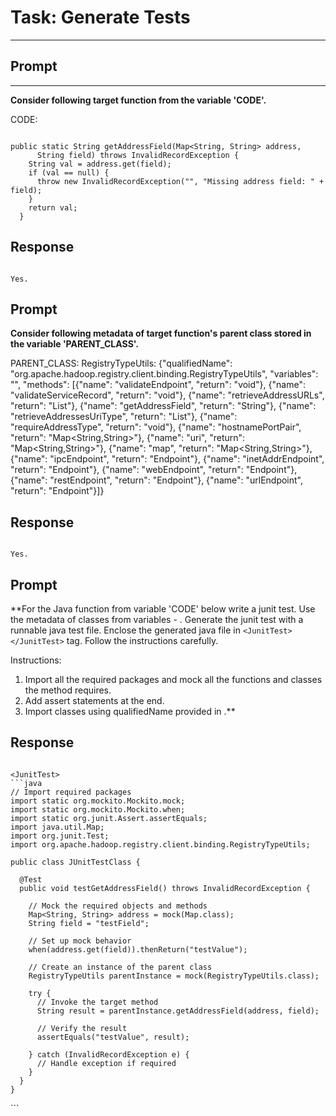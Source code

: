 # Task: Generate Tests

---

## Prompt

****

**Consider following target function from the variable 'CODE'.**

CODE:

```

public static String getAddressField(Map<String, String> address,
      String field) throws InvalidRecordException {
    String val = address.get(field);
    if (val == null) {
      throw new InvalidRecordException("", "Missing address field: " + field);
    }
    return val;
  }

```

## Response

```

Yes.

```

## Prompt

**Consider following metadata of target function's parent class stored in the variable 'PARENT_CLASS'.**


PARENT_CLASS: 
RegistryTypeUtils: {"qualifiedName": "org.apache.hadoop.registry.client.binding.RegistryTypeUtils", "variables": "", "methods": [{"name": "validateEndpoint", "return": "void"}, {"name": "validateServiceRecord", "return": "void"}, {"name": "retrieveAddressURLs", "return": "List<URL>"}, {"name": "getAddressField", "return": "String"}, {"name": "retrieveAddressesUriType", "return": "List<String>"}, {"name": "requireAddressType", "return": "void"}, {"name": "hostnamePortPair", "return": "Map<String,String>"}, {"name": "uri", "return": "Map<String,String>"}, {"name": "map", "return": "Map<String,String>"}, {"name": "ipcEndpoint", "return": "Endpoint"}, {"name": "inetAddrEndpoint", "return": "Endpoint"}, {"name": "webEndpoint", "return": "Endpoint"}, {"name": "restEndpoint", "return": "Endpoint"}, {"name": "urlEndpoint", "return": "Endpoint"}]}

## Response

```

Yes.

```

## Prompt

**For the Java function from variable 'CODE' below write a junit test. Use the metadata of classes from variables - <META-DATA>. Generate the junit test with a runnable java test file. Enclose the generated java file in `<JunitTest></JunitTest>` tag. Follow the instructions carefully. 

Instructions: 
1. Import all the required packages and mock all the functions and classes the method requires. 
2. Add assert statements at the end. 
3. Import classes using qualifiedName provided in <META-DATA>.**

## Response

```

<JunitTest>
```java
// Import required packages
import static org.mockito.Mockito.mock;
import static org.mockito.Mockito.when;
import static org.junit.Assert.assertEquals;
import java.util.Map;
import org.junit.Test;
import org.apache.hadoop.registry.client.binding.RegistryTypeUtils;

public class JUnitTestClass {

  @Test
  public void testGetAddressField() throws InvalidRecordException {
  
    // Mock the required objects and methods
    Map<String, String> address = mock(Map.class);
    String field = "testField";
  
    // Set up mock behavior
    when(address.get(field)).thenReturn("testValue");
  
    // Create an instance of the parent class
    RegistryTypeUtils parentInstance = mock(RegistryTypeUtils.class);
  
    try {
      // Invoke the target method
      String result = parentInstance.getAddressField(address, field);
  
      // Verify the result
      assertEquals("testValue", result);
  
    } catch (InvalidRecordException e) {
      // Handle exception if required
    }
  }
}
```
</JunitTest>
```

```